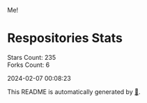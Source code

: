 Me!

# Respositories Stats
Stars Count: 235  
Forks Count: 6

2024-02-07 00:08:23  

This README is automatically generated by [🐰](https://github.com/rnitta/rnitta).
